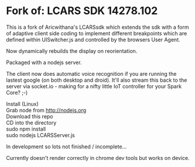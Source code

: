 Fork of: LCARS SDK 14278.102
 ============

This is a fork of Aricwithana's LCARSsdk which extends the sdk with a form of adaptive client side coding to implement different breakpoints which are defined within UISwitcher.js and controlled by the browsers User Agent.

Now dynamically rebuilds the display on reorientation.

Packaged with a nodejs server.

The client now does automatic voice recognition if you are running the lastest google (on both desktop and droid). It'll also stream this back to the server via socket.io - making for a nifty little IoT controller for your Spark Core? ;-)

Install (Linux)  <br/>
Grab node from http://nodejs.org  <br/>
Download this repo  <br/>
CD into the directory  <br/>
sudo npm install  <br/>
sudo nodejs LCARSServer.js  <br/>

In development so lots not finished / incomplete...

Currently doesn't render correctly in chrome dev tools but works on device.
